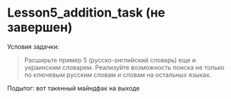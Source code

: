 # Lesson5_addition_task (не завершен)
Условия задачки:
>Расширьте пример 5 (русско-английский словарь) еще и украинским словарем. 
 Реализуйте возможность поиска не только по ключевым русским словам и словам на остальных языках. 

Подытог: вот такенный майндфак на выходе
>![]()

